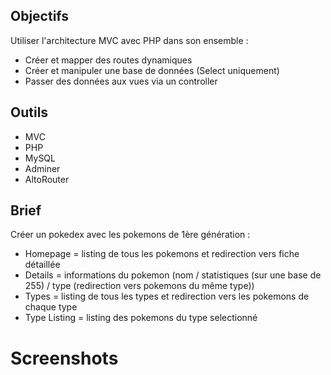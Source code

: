 ## Objectifs

Utiliser l'architecture MVC avec PHP dans son ensemble :

- Créer et mapper des routes dynamiques
- Créer et manipuler une base de données (Select uniquement)
- Passer des données aux vues via un controller

## Outils

- MVC
- PHP
- MySQL
- Adminer
- AltoRouter

## Brief

Créer un pokedex avec les pokemons de 1ère génération :

- Homepage = listing de tous les pokemons et redirection vers fiche détaillée
- Details = informations du pokemon (nom / statistiques (sur une base de 255) / type (redirection vers pokemons du même type))
- Types = listing de tous les types et redirection vers les pokemons de chaque type
- Type Listing = listing des pokemons du type selectionné

# Screenshots
